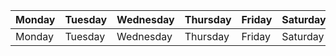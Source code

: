 | Monday | Tuesday | Wednesday | Thursday | Friday | Saturday | Sunday |  
| ---- | ---- | ---- | ---- | ---- | ---- | ---- |  
| Monday | Tuesday | Wednesday | Thursday | Friday | Saturday | Sunday |